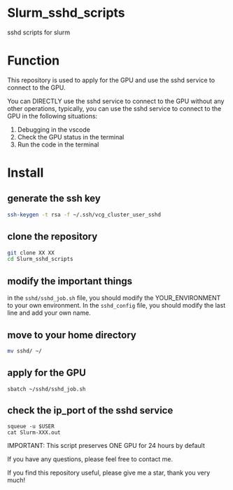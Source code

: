# Slurm_sshd_scripts
sshd scripts for slurm

# Function
This repository is used to apply for the GPU and use the sshd service to connect to the GPU.

You can DIRECTLY use the sshd service to connect to the GPU without any other operations, typically, you can use the sshd service to connect to the GPU in the following situations:
1. Debugging in the vscode
2. Check the GPU status in the terminal
3. Run the code in the terminal

# Install
## generate the ssh key
```bash
ssh-keygen -t rsa -f ~/.ssh/vcg_cluster_user_sshd
```

## clone the repository
```bash
git clone XX XX
cd Slurm_sshd_scripts
```

## modify the important things
in the `sshd/sshd_job.sh` file, you should modify the YOUR_ENVIRONMENT to your own environment.
In the `sshd_config` file, you should modify the last line and add your own name.

## move to your home directory
```bash
mv sshd/ ~/
```

## apply for the GPU
```
sbatch ~/sshd/sshd_job.sh
```

## check the ip_port of the sshd service
```
squeue -u $USER
cat Slurm-XXX.out
```


IMPORTANT: This script preserves ONE GPU for 24 hours by default

If you have any questions, please feel free to contact me.

If you find this repository useful, please give me a star, thank you very much! 

